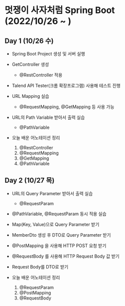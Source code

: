 # 멋쟁이 사자처럼 Spring Boot (2022/10/26 ~ )

## Day 1 (10/26 수)
- Spring Boot Project 생성 및 서버 실행
- GetController 생성
  - @RestController 적용
- Talend API Tester(크롬 확장프로그램) 사용해 테스트 진행
- URL Mapping 실습
  - @RequestMapping, @GetMapping 등 사용 가능
- URL의 Path Variable 받아서 출력 실습
  - @PathVariable

- 오늘 배운 어노테이션 정리
  1. @RestController
  2. @RequestMapping
  3. @GetMapping
  4. @PathVariable

## Day 2 (10/27 목)
- URL의 Query Parameter 받아서 출력 실습
  - @RequestParam
- @PathVariable, @RequestParam 동시 적용 실습
- Map(Key, Value)으로 Query Parameter 받기
- MemberDto 생성 후 DTO로 Query Parameter 받기
- @PostMapping 을 사용해 HTTP POST 요청 받기
- @RequestBody 를 사용해 HTTP Request Body 값 받기
- Request Body를 DTO로 받기

- 오늘 배운 어노테이션 정리
  1. @RequestParam
  2. @PostMapping
  3. @RequestBody
